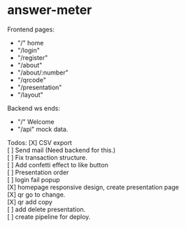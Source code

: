 # answer-meter

Frontend pages:

- "/" home
- "/login"
- "/register"
- "/about"
- "/about/:number"
- "/qrcode"
- "/presentation"
- "/layout"

Backend ws ends:

- "/" Welcome
- "/api" mock data.

Todos:
[X] CSV export
<br>
[ ] Send mail (Need backend for this.)
<br>
[ ] Fix transaction structure.
<br>
[ ] Add confetti effect to like button
<br>
[ ] Presentation order
<br>
[ ] login fail popup
<br>
[X] homepage responsive design, create presentation page
<br>
[X] qr go to change.
<br>
[X] qr add copy
<br>
[ ] add delete presentation.
<br>
[ ] create pipeline for deploy.
